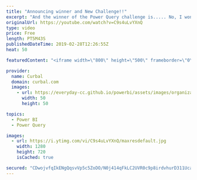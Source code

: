 ```yaml
---
title: "Announcing winner and New Challenge!!"
excerpt: "And the winner of the Power Query challenge is..... No, I wont tell you, you have to watch the video ;) #powerbi #powerquery #curbal  If you want to try it yourself, you will find the files on the github page: https://github.com/ruthpozuelo/PQ-Challenge-unpivot  and the description of the challenge here:"
originalUrl: https://youtube.com/watch?v=C9s4uLvYXnQ
type: video
price: Free
length: PT5M43S
publishedDateTime: 2019-02-28T12:26:55Z
heat: 50

featuredContent: "<iframe width=\"800\" height=\"500\" frameborder=\"0\" src=\"https://www.youtube.com/embed/C9s4uLvYXnQ\" allow=\"accelerometer; autoplay; encrypted-media; gyroscope; picture-in-picture\" allowfullscreen></iframe>"

provider:
  name: Curbal
  domain: curbal.com
  images:
    - url: https://everyday-cc.github.io/powerbi/assets/images/organizations/curbal.com-50x50.jpg
      width: 50
      height: 50

topics:
  - Power BI
  - Power Query

images:
  - url: https://i.ytimg.com/vi/C9s4uLvYXnQ/maxresdefault.jpg
    width: 1280
    height: 720
    isCached: true

secured: "CDwojvfqIkENgQqsvVp5c5ZoDO/N0j414qFkLC2UVR0c9p8irdvhurD311UcarYfFAz3G0pBZKrE+MFftPAJWafGpjMAnC7IHqw9iMFy/3K+9xtIsx/pi9LdPIsafZPhFRCqO+EvvK7iuBV46mNNmd8AiCQ38kjN5W8g9Ng/vO+fWKPfvg6KTLRPTxUOTGFvYNvi1GfAb4TWHnBexxPlXFRwPo75Fq4uwFVFrTDQmJvVbDRy2fAkfecSN0KEVjWrYtO6366NwcYYVlEo8jLC6WS55H0VuMAGhJzQpRXPABK/tMtxBRQV+aUlMx6gPwDLCxz0HQkFQ6MXU7NTN8ZnCMGXr1H49B4Nepq8bWj26tO461C8X6CCUWGFLZOgMlFJ5JEooJRiSE6tPDpNUrvJsyCkQsMN641j+K7btN7OJxo=;hnfhK+cyYiwF/aDorLyinQ=="
---
```


